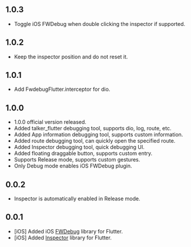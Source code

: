 ## 1.0.3

* Toggle iOS FWDebug when double clicking the inspector if supported.

## 1.0.2

* Keep the inspector position and do not reset it.

## 1.0.1

* Add FwdebugFlutter.interceptor for dio.

## 1.0.0

* 1.0.0 official version released.
* Added talker_flutter debugging tool, supports dio, log, route, etc.
* Added App information debugging tool, supports custom information.
* Added route debugging tool, can quickly open the specified route.
* Added Inspector debugging tool, quick debugging UI.
* Added floating draggable button, supports custom entry.
* Supports Release mode, supports custom gestures.
* Only Debug mode enables iOS FWDebug plugin.

## 0.0.2

* Inspector is automatically enabled in Release mode.

## 0.0.1

* [iOS] Added iOS [FWDebug](https://github.com/lszzy/FWDebug) library for Flutter.
* [iOS] Added [Inspector](https://github.com/kekland/inspector) library for Flutter.
